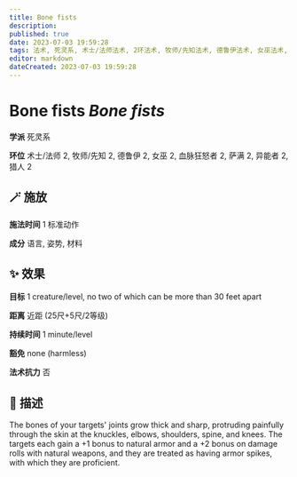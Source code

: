 ```yaml
---
title: Bone fists
description: 
published: true
date: 2023-07-03 19:59:28
tags: 法术, 死灵系, 术士/法师法术, 2环法术, 牧师/先知法术, 德鲁伊法术, 女巫法术, 血脉狂怒者法术, 萨满法术, 异能者法术, 猎人法术
editor: markdown
dateCreated: 2023-07-03 19:59:28
---
```


# **Bone fists** *Bone fists*

**学派** 死灵系 

**环位** 术士/法师 2, 牧师/先知 2, 德鲁伊 2, 女巫 2, 血脉狂怒者 2, 萨满 2, 异能者 2, 猎人 2

## 🪄 施放

**施法时间** 1 标准动作

**成分** 语言, 姿势, 材料

## ✨ 效果 

**目标** 1 creature/level, no two of which can be more than 30 feet apart 

**距离** 近距 (25尺+5尺/2等级)  

**持续时间** 1 minute/level 

**豁免** none (harmless)

**法术抗力** 否

## 📖 描述

The bones of your targets' joints grow thick and sharp, protruding painfully through the skin at the knuckles, elbows, shoulders, spine, and knees. The targets each gain a +1 bonus to natural armor and a +2 bonus on damage rolls with natural weapons, and they are treated as having armor spikes, with which they are proficient.
    